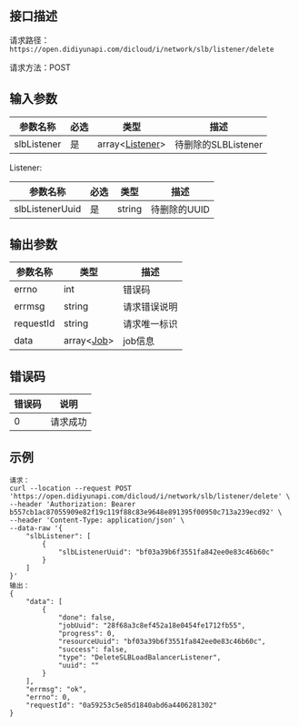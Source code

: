 ## 接口描述

请求路径：`https://open.didiyunapi.com/dicloud/i/network/slb/listener/delete`

请求方法：POST

## 输入参数

| 参数名称    | 必选 | 类型                  | 描述                |
| ----------- | ---- | --------------------- | ------------------- |
| slbListener | 是   | array\<[Listener](#SLBListener)\> | 待删除的SLBListener |

<span id="Listener"></span>
Listener:

| 参数名称        | 必选 | 类型                            | 描述            |
| --------------- | ---- | ------------------------------- | --------------- |
| slbListenerUuid | 是   | string                          | 待删除的UUID    |


## 输出参数

| 参数名称  | 类型                                                         | 描述         |
| --------- | ------------------------------------------------------------ | ------------ |
| errno     | int                                                          | 错误码       |
| errmsg    | string                                                       | 请求错误说明 |
| requestId | string                                                       | 请求唯一标识 |
| data      | array\<[Job](/static/docs-content/products/通用响应结构.md#Job)\> | job信息      |

## 错误码

| 错误码 | 说明     |
| ------ | -------- |
| 0      | 请求成功 |

## 示例

```
请求：
curl --location --request POST 'https://open.didiyunapi.com/dicloud/i/network/slb/listener/delete' \
--header 'Authorization: Bearer b557cb1ac87055909e82f19c119f88c83e9648e891395f00950c713a239ecd92' \
--header 'Content-Type: application/json' \
--data-raw '{
    "slbListener": [
        {
            "slbListenerUuid": "bf03a39b6f3551fa842ee0e83c46b60c"
        }
    ]
}'
输出：
{
    "data": [
        {
            "done": false,
            "jobUuid": "28f68a3c8ef452a18e0454fe1712fb55",
            "progress": 0,
            "resourceUuid": "bf03a39b6f3551fa842ee0e83c46b60c",
            "success": false,
            "type": "DeleteSLBLoadBalancerListener",
            "uuid": ""
        }
    ],
    "errmsg": "ok",
    "errno": 0,
    "requestId": "0a59253c5e85d1840abd6a4406281302"
}
```

